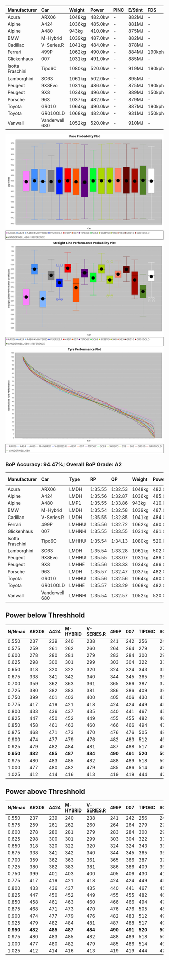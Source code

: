 | Manufacturer     | Car            | Weight | Power   | PINC    | E/Stint | FDS     |
|:-|:-|:-|:-|:-|:-|:-|
| Acura            | ARX06          | 1048kg | 482.0kw |    -    | 882MJ   |    -    |
| Alpine           | A424           | 1036kg | 485.0kw |    -    | 881MJ   |    -    |
| Alpine           | A480           | 943kg  | 410.0kw |    -    | 875MJ   |    -    |
| BMW              | M-Hybrid       | 1039kg | 487.0kw |    -    | 882MJ   |    -    |
| Cadillac         | V-Series.R     | 1041kg | 484.0kw |    -    | 878MJ   |    -    |
| Ferrari          | 499P           | 1062kg | 490.0kw |    -    | 884MJ   | 190kph  |
| Glickenhaus      | 007            | 1031kg | 491.0kw |    -    | 885MJ   |    -    |
| Isotta Fraschini | Tipo6C         | 1080kg | 520.0kw |    -    | 919MJ   | 190kph  |
| Lamborghini      | SC63           | 1061kg | 502.0kw |    -    | 895MJ   |    -    |
| Peugeot          | 9X8Evo         | 1031kg | 486.0kw |    -    | 875MJ   | 190kph  |
| Peugeot          | 9X8            | 1034kg | 496.0kw |    -    | 889MJ   | 150kph  |
| Porsche          | 963            | 1037kg | 482.0kw |    -    | 879MJ   |    -    |
| Toyota           | GR010          | 1064kg | 490.0kw |    -    | 887MJ   | 190kph  |
| Toyota           | GR010OLD       | 1068kg | 482.0kw |    -    | 931MJ   | 150kph  |
| Vanwall          | Vanderwell 680 | 1052kg | 520.0kw |    -    | 910MJ   |    -    |

![PACECHART](./IMG/AUTO.png)
![STRAIGHTLINEPERFORMANCECHART](./IMG/AUTO_sp.png)
![TYREPERFORMANCECHART](./IMG/AUTO_tw.png)

### BoP Accuracy: 94.47%; Overall BoP Grade: A2
| Manufacturer     | Car            | Type  | RP      | QP      | Weight | Power¹  | Threshhold | PINC    | Power²   | E/Stint | AVG Vmax  | FDS     | RDLC | L/Stint | BOP-Grade | Model Accuracy | Model Points | Match%  | SimDiff |
|:-|:-|:-|:-|:-|:-|:-|:-|:-|:-|:-|:-|:-|:-|:-|:-|:-|:-|:-|:-|
| Acura            | ARX06          | LMDH  | 1:35.55 | 1:32.53 | 1048kg | 482.0kw | 0.0kph     |    -    | 482.00kw |  882MJ  | 291.25kph |    -    | 1.02 | 40      | +C1       | 100.00%        | 996          | 78.80%  | #       |
| Alpine           | A424           | LMDH  | 1:35.56 | 1:32.87 | 1036kg | 485.0kw | 0.0kph     |    -    | 485.00kw |  881MJ  | 301.71kph |    -    | 1.02 | 40      | ~A1       | 100.00%        | 946          | 98.34%  | #       |
| Alpine           | A480           | LMP1  | 1:35.55 | 1:33.86 |  943kg | 410.0kw | 0.0kph     |    -    | 410.00kw |  875MJ  | 289.44kph |    -    | 0.99 | 37      | ~A1       | 97.08%         | 1727         | 100.00% | ±0.09s  |
| BMW              | M-Hybrid       | LMDH  | 1:35.54 | 1:32.58 | 1039kg | 487.0kw | 0.0kph     |    -    | 487.00kw |  882MJ  | 299.64kph |    -    | 1.02 | 40      | -A2       | 100.00%        | 1998         | 90.36%  | #       |
| Cadillac         | V-Series.R     | LMDH  | 1:35.55 | 1:32.85 | 1041kg | 484.0kw | 0.0kph     |    -    | 484.00kw |  878MJ  | 296.44kph |    -    | 1.02 | 40      | ~A1       | 98.11%         | 3991         | 96.34%  | ±1.53s  |
| Ferrari          | 499P           | LMHHU | 1:35.56 | 1:32.72 | 1062kg | 490.0kw | 0.0kph     |    -    | 490.00kw |  884MJ  | 301.25kph | 190kph  | 1.02 | 40      | ~A1       | 98.72%         | 4180         | 100.00% | ±1.13s  |
| Glickenhaus      | 007            | LMHNH | 1:35.55 | 1:33.55 | 1031kg | 491.0kw | 0.0kph     |    -    | 491.00kw |  885MJ  | 296.23kph |    -    | 0.97 | 40      | ~A1       | 94.07%         | 2174         | 96.59%  | ±2.59s  |
| Isotta Fraschini | Tipo6C         | LMHHU | 1:35.54 | 1:34.13 | 1080kg | 520.0kw | 0.0kph     |    -    | 520.00kw |  919MJ  | 302.04kph | 190kph  | 1.02 | 40      | +C1       | 97.73%         | 129          | 78.04%  | #       |
| Lamborghini      | SC63           | LMDH  | 1:35.54 | 1:33.28 | 1061kg | 502.0kw | 0.0kph     |    -    | 502.00kw |  895MJ  | 299.24kph |    -    | 1.02 | 40      | ~A1       | 100.00%        | 784          | 96.36%  | #       |
| Peugeot          | 9X8Evo         | LMHHU | 1:35.55 | 1:33.07 | 1031kg | 486.0kw | 0.0kph     |    -    | 486.00kw |  875MJ  | 302.16kph | 190kph  | 1.03 | 40      | ~A1       | 100.00%        | 636          | 100.00% | #       |
| Peugeot          | 9X8            | LMHHE | 1:35.56 | 1:33.33 | 1034kg | 496.0kw | 0.0kph     |    -    | 496.00kw |  889MJ  | 298.51kph | 150kph  | 1.03 | 40      | ~A1       | 99.28%         | 4250         | 99.53%  | ±0.71s  |
| Porsche          | 963            | LMDH  | 1:35.57 | 1:32.47 | 1037kg | 482.0kw | 0.0kph     |    -    | 482.00kw |  879MJ  | 299.61kph |    -    | 1.02 | 40      | ~A1       | 99.91%         | 11713        | 100.00% | ±1.82s  |
| Toyota           | GR010          | LMHHU | 1:35.56 | 1:32.56 | 1064kg | 490.0kw | 0.0kph     |    -    | 490.00kw |  887MJ  | 300.66kph | 190kph  | 1.02 | 40      | ~A1       | 99.90%         | 3123         | 100.00% | ±0.78s  |
| Toyota           | GR010OLD       | LMHHE | 1:35.57 | 1:33.29 | 1068kg | 482.0kw | 0.0kph     |    -    | 482.00kw |  931MJ  | 296.01kph | 150kph  | 1.02 | 40      | +B2       | 100.00%        | 730          | 82.67%  | ±0.47s  |
| Vanwall          | Vanderwell 680 | LMHNH | 1:35.54 | 1:32.57 | 1052kg | 520.0kw | 0.0kph     |    -    | 520.00kw |  910MJ  | 296.83kph |    -    | 0.99 | 40      | ~A1       | 95.99%         | 527          | 100.00% | ±1.50s  |

## Power below Threshhold
| N/Nmax    | ARX06   | A424    | M-HYBRID | V-SERIES.R | 499P    | 007     | TIPO6C  | SC63    | 9X8EVO  | 9X8     | 963     | GR010   | GR010OLD | VANDERWELL 680 | ​     | RPM      | A480    |
|:-|:-|:-|:-|:-|:-|:-|:-|:-|:-|:-|:-|:-|:-|:-|:-|:-|:-|
|  0.550    |  237    |  239    |  240     |  238       |  241    |  242    |  256    |  247    |  239    |  244    |  237    |  241    |  237     |  256           |  ​    |   --     |   -     |
|  0.575    |  259    |  261    |  262     |  260       |  264    |  264    |  279    |  270    |  261    |  267    |  259    |  264    |  259     |  279           |  ​    |   --     |   -     |
|  0.600    |  278    |  280    |  281     |  279       |  283    |  284    |  300    |  290    |  281    |  287    |  278    |  283    |  278     |  300           |  ​    |   --     |   -     |
|  0.625    |  298    |  300    |  301     |  299       |  303    |  304    |  322    |  310    |  301    |  307    |  298    |  303    |  298     |  322           |  ​    |   --     |   -     |
|  0.650    |  318    |  320    |  322     |  320       |  324    |  324    |  343    |  331    |  321    |  327    |  318    |  324    |  318     |  343           |  ​    |   --     |   -     |
|  0.675    |  338    |  341    |  342     |  340       |  344    |  345    |  365    |  352    |  341    |  348    |  338    |  344    |  338     |  365           |  ​    |   --     |   -     |
|  0.700    |  359    |  362    |  363     |  361       |  365    |  366    |  387    |  374    |  362    |  369    |  359    |  365    |  359     |  387           |  ​    |   --     |   -     |
|  0.725    |  380    |  382    |  383     |  381       |  386    |  386    |  409    |  395    |  383    |  390    |  380    |  386    |  380     |  409           |  ​    |   --     |   -     |
|  0.750    |  399    |  401    |  403     |  400       |  405    |  406    |  430    |  415    |  402    |  410    |  399    |  405    |  399     |  430           |  ​    |   --     |   -     |
|  0.775    |  417    |  419    |  421     |  418       |  424    |  424    |  449    |  434    |  420    |  429    |  417    |  424    |  417     |  449           |  ​    |  5000    |  241    |
|  0.800    |  433    |  436    |  437     |  435       |  440    |  441    |  467    |  451    |  436    |  445    |  433    |  440    |  433     |  467           |  ​    |  5500    |  284    |
|  0.825    |  447    |  450    |  452     |  449       |  455    |  455    |  482    |  466    |  451    |  460    |  447    |  455    |  447     |  482           |  ​    |  6000    |  318    |
|  0.850    |  458    |  461    |  463     |  460       |  466    |  466    |  494    |  477    |  462    |  471    |  458    |  466    |  458     |  494           |  ​    |  6500    |  359    |
|  0.875    |  468    |  471    |  473     |  470       |  476    |  476    |  505    |  487    |  472    |  481    |  468    |  476    |  468     |  505           |  ​    |  7000    |  401    |
|  0.900    |  474    |  477    |  479     |  476       |  482    |  483    |  512    |  494    |  478    |  488    |  474    |  482    |  474     |  512           |  ​    |  7500    |  411    |
|  0.925    |  479    |  482    |  484     |  481       |  487    |  488    |  517    |  499    |  483    |  493    |  479    |  487    |  479     |  517           |  ​    |  8000    |  407    |
| **0.950** | **482** | **485** | **487**  | **484**    | **490** | **491** | **520** | **502** | **486** | **496** | **482** | **490** | **482**  | **520**        | **​** | **8500** | **410** |
|  0.975    |  480    |  483    |  485     |  482       |  488    |  489    |  518    |  500    |  484    |  494    |  480    |  488    |  480     |  518           |  ​    |  9000    |  205    |
|  1.000    |  477    |  480    |  482     |  479       |  485    |  486    |  514    |  497    |  481    |  491    |  477    |  485    |  477     |  514           |  ​    |   --     |   -     |
|  1.025    |  412    |  414    |  416     |  413       |  419    |  419    |  444    |  429    |  415    |  424    |  412    |  419    |  412     |  444           |  ​    |   --     |   -     |

## Power above Threshhold
| N/Nmax    | ARX06   | A424    | M-HYBRID | V-SERIES.R | 499P    | 007     | TIPO6C  | SC63    | 9X8EVO  | 9X8     | 963     | GR010   | GR010OLD | VANDERWELL 680 | ​     | RPM      | A480    |
|:-|:-|:-|:-|:-|:-|:-|:-|:-|:-|:-|:-|:-|:-|:-|:-|:-|:-|
|  0.550    |  237    |  239    |  240     |  238       |  241    |  242    |  256    |  247    |  239    |  244    |  237    |  241    |  237     |  256           |  ​    |   --     |   -     |
|  0.575    |  259    |  261    |  262     |  260       |  264    |  264    |  279    |  270    |  261    |  267    |  259    |  264    |  259     |  279           |  ​    |   --     |   -     |
|  0.600    |  278    |  280    |  281     |  279       |  283    |  284    |  300    |  290    |  281    |  287    |  278    |  283    |  278     |  300           |  ​    |   --     |   -     |
|  0.625    |  298    |  300    |  301     |  299       |  303    |  304    |  322    |  310    |  301    |  307    |  298    |  303    |  298     |  322           |  ​    |   --     |   -     |
|  0.650    |  318    |  320    |  322     |  320       |  324    |  324    |  343    |  331    |  321    |  327    |  318    |  324    |  318     |  343           |  ​    |   --     |   -     |
|  0.675    |  338    |  341    |  342     |  340       |  344    |  345    |  365    |  352    |  341    |  348    |  338    |  344    |  338     |  365           |  ​    |   --     |   -     |
|  0.700    |  359    |  362    |  363     |  361       |  365    |  366    |  387    |  374    |  362    |  369    |  359    |  365    |  359     |  387           |  ​    |   --     |   -     |
|  0.725    |  380    |  382    |  383     |  381       |  386    |  386    |  409    |  395    |  383    |  390    |  380    |  386    |  380     |  409           |  ​    |   --     |   -     |
|  0.750    |  399    |  401    |  403     |  400       |  405    |  406    |  430    |  415    |  402    |  410    |  399    |  405    |  399     |  430           |  ​    |   --     |   -     |
|  0.775    |  417    |  419    |  421     |  418       |  424    |  424    |  449    |  434    |  420    |  429    |  417    |  424    |  417     |  449           |  ​    |  5000    |  241    |
|  0.800    |  433    |  436    |  437     |  435       |  440    |  441    |  467    |  451    |  436    |  445    |  433    |  440    |  433     |  467           |  ​    |  5500    |  284    |
|  0.825    |  447    |  450    |  452     |  449       |  455    |  455    |  482    |  466    |  451    |  460    |  447    |  455    |  447     |  482           |  ​    |  6000    |  318    |
|  0.850    |  458    |  461    |  463     |  460       |  466    |  466    |  494    |  477    |  462    |  471    |  458    |  466    |  458     |  494           |  ​    |  6500    |  359    |
|  0.875    |  468    |  471    |  473     |  470       |  476    |  476    |  505    |  487    |  472    |  481    |  468    |  476    |  468     |  505           |  ​    |  7000    |  401    |
|  0.900    |  474    |  477    |  479     |  476       |  482    |  483    |  512    |  494    |  478    |  488    |  474    |  482    |  474     |  512           |  ​    |  7500    |  411    |
|  0.925    |  479    |  482    |  484     |  481       |  487    |  488    |  517    |  499    |  483    |  493    |  479    |  487    |  479     |  517           |  ​    |  8000    |  407    |
| **0.950** | **482** | **485** | **487**  | **484**    | **490** | **491** | **520** | **502** | **486** | **496** | **482** | **490** | **482**  | **520**        | **​** | **8500** | **410** |
|  0.975    |  480    |  483    |  485     |  482       |  488    |  489    |  518    |  500    |  484    |  494    |  480    |  488    |  480     |  518           |  ​    |  9000    |  205    |
|  1.000    |  477    |  480    |  482     |  479       |  485    |  486    |  514    |  497    |  481    |  491    |  477    |  485    |  477     |  514           |  ​    |   --     |   -     |
|  1.025    |  412    |  414    |  416     |  413       |  419    |  419    |  444    |  429    |  415    |  424    |  412    |  419    |  412     |  444           |  ​    |   --     |   -     |
